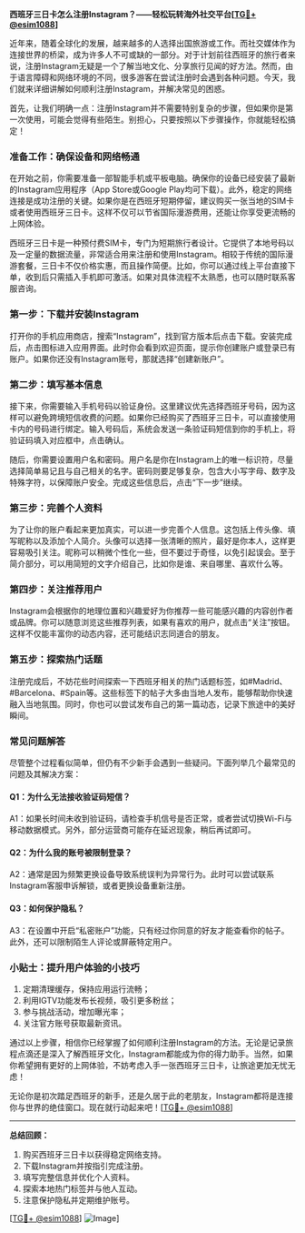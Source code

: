 **西班牙三日卡怎么注册Instagram？——轻松玩转海外社交平台[[TG💪+ @esim1088](https://t.me/s/esim1088)]**

近年来，随着全球化的发展，越来越多的人选择出国旅游或工作。而社交媒体作为连接世界的桥梁，成为许多人不可或缺的一部分。对于计划前往西班牙的旅行者来说，注册Instagram无疑是一个了解当地文化、分享旅行见闻的好方法。然而，由于语言障碍和网络环境的不同，很多游客在尝试注册时会遇到各种问题。今天，我们就来详细讲解如何顺利注册Instagram，并解决常见的困惑。

首先，让我们明确一点：注册Instagram并不需要特别复杂的步骤，但如果你是第一次使用，可能会觉得有些陌生。别担心，只要按照以下步骤操作，你就能轻松搞定！

### **准备工作：确保设备和网络畅通**
在开始之前，你需要准备一部智能手机或平板电脑。确保你的设备已经安装了最新的Instagram应用程序（App Store或Google Play均可下载）。此外，稳定的网络连接是成功注册的关键。如果你是在西班牙短期停留，建议购买一张当地的SIM卡或者使用西班牙三日卡。这样不仅可以节省国际漫游费用，还能让你享受更流畅的上网体验。

西班牙三日卡是一种预付费SIM卡，专门为短期旅行者设计。它提供了本地号码以及一定量的数据流量，非常适合用来注册和使用Instagram。相较于传统的国际漫游套餐，三日卡不仅价格实惠，而且操作简便。比如，你可以通过线上平台直接下单，收到后只需插入手机即可激活。如果对具体流程不太熟悉，也可以随时联系客服咨询。

### **第一步：下载并安装Instagram**
打开你的手机应用商店，搜索“Instagram”，找到官方版本后点击下载。安装完成后，点击图标进入应用界面。此时你会看到欢迎页面，提示你创建账户或登录已有账户。如果你还没有Instagram账号，那就选择“创建新账户”。

### **第二步：填写基本信息**
接下来，你需要输入手机号码以验证身份。这里建议优先选择西班牙号码，因为这样可以避免跨境短信收费的问题。如果你已经购买了西班牙三日卡，可以直接使用卡内的号码进行绑定。输入号码后，系统会发送一条验证码短信到你的手机上，将验证码填入对应框中，点击确认。

随后，你需要设置用户名和密码。用户名是你在Instagram上的唯一标识符，尽量选择简单易记且与自己相关的名字。密码则要足够复杂，包含大小写字母、数字及特殊字符，以保障账户安全。完成这些信息后，点击“下一步”继续。

### **第三步：完善个人资料**
为了让你的账户看起来更加真实，可以进一步完善个人信息。这包括上传头像、填写昵称以及添加个人简介。头像可以选择一张清晰的照片，最好是你本人，这样更容易吸引关注。昵称可以稍微个性化一些，但不要过于奇怪，以免引起误会。至于简介部分，可以用简短的文字介绍自己，比如你是谁、来自哪里、喜欢什么等。

### **第四步：关注推荐用户**
Instagram会根据你的地理位置和兴趣爱好为你推荐一些可能感兴趣的内容创作者或品牌。你可以随意浏览这些推荐列表，如果有喜欢的用户，就点击“关注”按钮。这样不仅能丰富你的动态内容，还可能结识志同道合的朋友。

### **第五步：探索热门话题**
注册完成后，不妨花些时间探索一下西班牙相关的热门话题标签，如#Madrid、#Barcelona、#Spain等。这些标签下的帖子大多由当地人发布，能够帮助你快速融入当地氛围。同时，你也可以尝试发布自己的第一篇动态，记录下旅途中的美好瞬间。

### **常见问题解答**
尽管整个过程看似简单，但仍有不少新手会遇到一些疑问。下面列举几个最常见的问题及其解决方案：

#### **Q1：为什么无法接收验证码短信？**
A1：如果长时间未收到验证码，请检查手机信号是否正常，或者尝试切换Wi-Fi与移动数据模式。另外，部分运营商可能存在延迟现象，稍后再试即可。

#### **Q2：为什么我的账号被限制登录？**
A2：通常是因为频繁更换设备导致系统误判为异常行为。此时可以尝试联系Instagram客服申诉解锁，或者更换设备重新注册。

#### **Q3：如何保护隐私？**
A3：在设置中开启“私密账户”功能，只有经过你同意的好友才能查看你的帖子。此外，还可以限制陌生人评论或屏蔽特定用户。

### **小贴士：提升用户体验的小技巧**
1. 定期清理缓存，保持应用运行流畅；
2. 利用IGTV功能发布长视频，吸引更多粉丝；
3. 参与挑战活动，增加曝光率；
4. 关注官方账号获取最新资讯。

通过以上步骤，相信你已经掌握了如何顺利注册Instagram的方法。无论是记录旅程点滴还是深入了解西班牙文化，Instagram都能成为你的得力助手。当然，如果你希望拥有更好的上网体验，不妨考虑入手一张西班牙三日卡，让旅途更加无忧无虑！

无论你是初次踏足西班牙的新手，还是久居于此的老朋友，Instagram都将是连接你与世界的绝佳窗口。现在就行动起来吧！[[TG💪+ @esim1088](https://t.me/s/esim1088)] 

---

**总结回顾：**
1. 购买西班牙三日卡以获得稳定网络支持。
2. 下载Instagram并按指引完成注册。
3. 填写完整信息并优化个人资料。
4. 探索本地热门标签并与他人互动。
5. 注意保护隐私并定期维护账号。

[[TG💪+ @esim1088](https://t.me/s/esim1088)] ![Image](https://i.postimg.cc/4NQfJmqS/Snipaste-2025-05-13-00-14-12.png)]